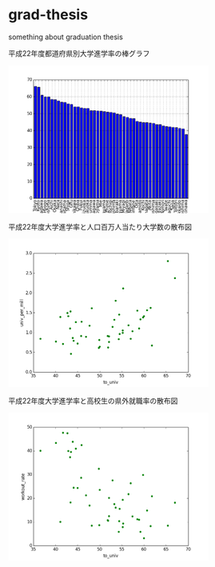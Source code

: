 grad-thesis
===========

something about graduation thesis

平成22年度都道府県別大学進学率の棒グラフ

<img src="univ_rate_all.png" alt="univrate" width="400"/>

平成22年度大学進学率と人口百万人当たり大学数の散布図

<img src="plot_univrate_univpermil.png" alt="regress1" width="400"/>

平成22年度大学進学率と高校生の県外就職率の散布図

<img src="plot_univrate_workoutrate.png" alt="regress2" width="400"/>
